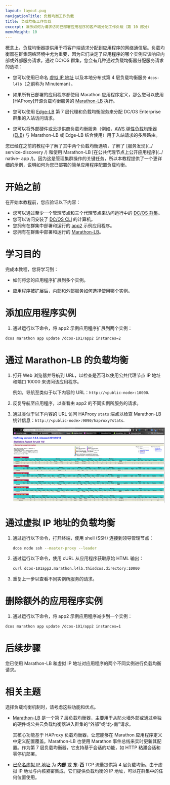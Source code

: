 ```yaml
---
layout: layout.pug
navigationTitle: 负载均衡工作负载
title: 负载均衡工作负载
excerpt: 演示如何为请求访问已部署应用程序的客户端分配工作负载（第 10 部分）
menuWeight: 10
---
```

概念上，负载均衡器提供用于将客户端请求分配到应用程序的网络通信层。负载均衡器在群集网络环境中尤为重要，因为它们决定了应用程序的哪个实例应该响应内部或外部服务请求。通过 DC/OS 群集，您会有几种通过负载均衡器分配服务请求的选项：

- 您可以使用已命名 [虚拟 IP 地址](/mesosphere/dcos/cn/1.13/networking/load-balancing-vips/) 以及本地分布式第 4 层负载均衡服务 `dcos-l4lb`（之前称为 Minuteman）。

- 如果所有已部署的应用程序都使用 Marathon 应用程序定义，那么您可以使用 [HAProxy]开源负载均衡服务的 [Marathon-LB](/mesosphere/dcos/cn/services/marathon-lb/) 执行。

- 您可以使用 [Edge-LB](/mesosphere/dcos/cn/services/edge-lb/) 第 7 层代理和负载均衡服务来分配 DC/OS Enterprise 群集的入站访问请求。

- 您可以将外部硬件或云提供商负载均衡服务（例如，[AWS 弹性负载均衡器 (ELB)](https://aws.amazon.com/elasticloadbalancing/) 与 Marathon-LB 或 Edge-LB 结合使用）用于入站请求的多层路由。

您已经在之前的教程中了解了其中两个负载均衡选项，了解了 [服务发现](../ service-discovery /) 和使用 Marathon-LB [在公共代理节点上公开应用程序](../ native- app /)。因为这是管理集群操作的关键任务，所以本教程提供了一个更详细的示例，说明如何为您已部署的简单应用程序配置负载均衡。

# 开始之前
在开始本教程前，您应验证以下内容：
- 您可以通过至少一个管理节点和三个代理节点来访问运行中的 [DC/OS 群集](../start-here/)。
- 您可以访问安装了 [DC/OS CLI](../cli/) 的计算机。
- 您拥有在群集中部署和运行的 [app2](../native-app/) 示例应用程序。
- 您拥有在群集中部署和运行的 [Marathon-LB](../native-app/)。

# 学习目的
完成本教程，您将学习到：

- 如何将您的应用程序扩展到多个实例。

- 应用程序被扩展后，内部和外部服务如何选择使用哪个实例。

# 添加应用程序实例
1. 通过运行以下命令，将 app2 示例应用程序扩展到两个实例：

```bash
dcos marathon app update /dcos-101/app2 instances=2
```

# 通过 Marathon-LB 的负载均衡
1. 打开 Web 浏览器并导航到 URL，以检查是否可以使用公共代理节点 IP 地址和端口 10000 来访问该应用程序。

    例如，导航至类似于以下内容的 URL：`http://<public-node>:10000`.

1. 反复导航至应用程序，以查看由 app2 的不同实例所服务的请求。

1. 通过类似于以下内容的 URL 访问 HAProxy `stats` 端点以检查 Marathon-LB 统计信息：`http://<public-node>:9090/haproxy?stats`.

    ![查看 dcos-101_app2 的负载均衡统计信息](../../../img/tutorial-haproxy-stats.png)

# 通过虚拟 IP 地址的负载均衡
1. 通过运行以下命令，打开终端，使用 shell (SSH) 连接到领导管理节点：

    ```bash
    dcos node ssh --master-proxy --leader
    ```

1. 通过运行以下命令，使用 cURL 从应用程序获取原始 HTML 输出：

    ```bash
    curl dcos-101app2.marathon.l4lb.thisdcos.directory:10000
    ```

1. 重复上一步以查看不同实例所服务的请求。

# 删除额外的应用程序实例
1. 通过运行以下命令，将 app2 示例应用程序减少到一个实例：

  ```bash
  dcos marathon app update /dcos-101/app2 instances=1
  ```

# 后续步骤
您已使用 Marathon-LB 和虚拟 IP 地址对应用程序的两个不同实例进行负载均衡请求。

# 相关主题
选择负载均衡机制时，请考虑这些功能和优点。

- [Marathon-LB](/mesosphere/dcos/cn/services/marathon-lb/) 是一个第 7 层负载均衡器，主要用于从防火墙外部或通过单独的硬件或公共云负载均衡器进入群集的“外部”或“北-南”请求。

    其核心功能基于 HAProxy 负载均衡器，让您能够在 Marathon 应用程序定义中定义配置覆盖。Marathon-LB 也使用 Marathon 事件总线来实时更新其配置。作为第 7 层负载均衡器，它支持基于会话的功能，如 HTTP 粘滞会话和零停机部署。

- [已命名虚拟 IP 地址](/mesosphere/dcos/cn/1.13/networking/load-balancing-vips/) 为 **内部** 或 **东-西** TCP 流量提供第 4 层负载均衡。由于虚拟 IP 地址与内核紧密集成，它们提供负载均衡的 IP 地址，可以在群集中的任何位置使用。
